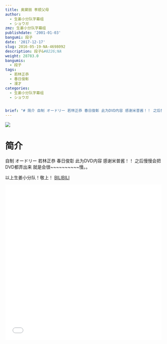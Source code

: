 ```yaml
---
title: 奥黛丽 孝顺父母
author:
  - 生姜小分队字幕组
  - ショウガ
zmz: 生姜小分队字幕组
publishdate: '2001-01-03'
bangumi: 段子
date: '2017-12-17'
slug: 2016-05-19-NA-4698092
description: 段子&#8226;NA
weight: 28783.0
bangumis:
  - 段子
tags:
  - 若林正恭
  - 春日俊彰
  - 漫才
categories:
  - 生姜小分队字幕组
  - ショウガ


brief: "# 简介 自制 オードリー 若林正恭 春日俊彰 此为DVD内容 感谢米普酱！！ 之后慢慢会把 DVD都弄出来 就是会很~~~~~~~~~~慢。。 以上生姜小分队！敬上！"
---
```

![](https://i.imgur.com/evW0AFv.png)
# 简介  
自制 オードリー
若林正恭  春日俊彰
此为DVD内容 感谢米普酱！！
之后慢慢会把 DVD都弄出来 就是会很~~~~~~~~~~慢。。

以上生姜小分队！敬上！
  [BILIBILI](https://www.bilibili.com/video/av4698092/)

<div class="vcontainer">  <iframe class="video" src="//www.bilibili.com/blackboard/player.html?aid=4698092" width="100%" height="500" frameborder="0" allowfullscreen="allowfullscreen"></iframe></div>
